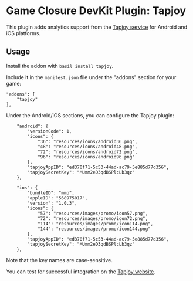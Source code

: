 # Game Closure DevKit Plugin: Tapjoy

This plugin adds analytics support from the [Tapjoy service](http://tapjoy.com) for Android and iOS platforms.

## Usage

Install the addon with `basil install tapjoy`.

Include it in the `manifest.json` file under the "addons" section for your game:

~~~
"addons": [
	"tapjoy"
],
~~~

Under the Android/iOS sections, you can configure the Tapjoy plugin:

~~~
	"android": {
		"versionCode": 1,
		"icons": {
			"36": "resources/icons/android36.png",
			"48": "resources/icons/android48.png",
			"72": "resources/icons/android72.png",
			"96": "resources/icons/android96.png"
		},
		"tapjoyAppID": "ed370f71-5c53-44ad-ac79-5e885d77d356",
		"tapjoySecretKey": "MUmm2eD3qdBSPlcLb3qz"
	},
~~~

~~~
	"ios": {
		"bundleID": "mmp",
		"appleID": "568975017",
		"version": "1.0.3",
		"icons": {
			"57": "resources/images/promo/icon57.png",
			"72": "resources/images/promo/icon72.png",
			"114": "resources/images/promo/icon114.png",
			"144": "resources/images/promo/icon144.png"
		},
		"tapjoyAppID": "ed370f71-5c53-44ad-ac79-5e885d77d356",
		"tapjoySecretKey": "MUmm2eD3qdBSPlcLb3qz"
	},
~~~

Note that the key names are case-sensitive.

You can test for successful integration on the [Tapjoy website](http://tapjoy.com).
